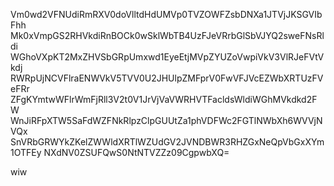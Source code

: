 Vm0wd2VFNUdiRmRXV0doVlltdHdUMVp0TVZOWFZsbDNXa1JTVjJKSGVIbFhh
Mk0xVmpGS2RHVkdiRnBOCk0wSklWbTB4UzFJeVRrbGlSbVJYQ2sweFNsRldi
WGhoVXpKT2MxZHVSbGRpUmxwd1EyeEtjMVpZYUZoVwpiVkV3VlRJeFVtVkdj
RWRpUjNCVFlraENWVkV5TVV0U2JHUlpZMFprV0FwVFJVcEZWbXRTUzFVeFRr
ZFgKYmtwWFlrWmFjRll3V2t0V1JrVjVaVWRHVTFacldsWldiWGhMVkdkd2FW
WnJiRFpXTW5SaFdWZFNkRlpzClpGUUtZa1phVDFWc2FGTlNWbXh6WVVjNVQx
SnVRbGRWYkZKelZWWldXRTlWZUdGV2JVNDBWR3RHZGxNeQpVbGxXYm1OTFEy
NXdNV0ZSUFQwS0NtNTVZZz09CgpwbXQ=

wiw